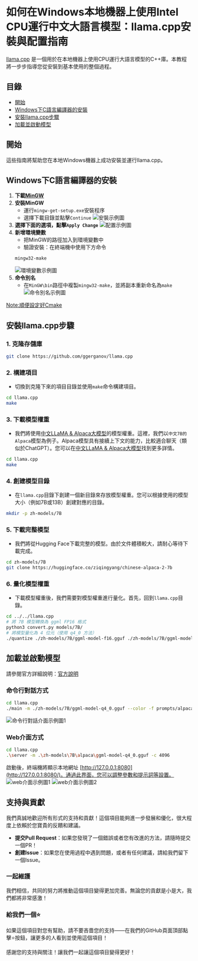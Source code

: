 
# 如何在Windows本地機器上使用Intel CPU運行中文大語言模型：llama.cpp安裝與配置指南

[llama.cpp](https://github.com/ggerganov/llama.cpp) 是一個用於在本地機器上使用CPU運行大語言模型的C++庫。本教程將一步步指導您從安裝到基本使用的整個過程。

## 目錄
- [開始](#開始)
- [Windows下C語言編譯器的安裝](#windows下c語言編譯器的安裝)
- [安裝llama.cpp步驟](#安裝llamacpp步驟)
- [加載並啟動模型](#加載並啟動模型)

## 開始
這些指南將幫助您在本地Windows機器上成功安裝並運行llama.cpp。

## Windows下C語言編譯器的安裝
1. **下載[MinGW](https://sourceforge.net/projects/mingw/)**
2. **安裝MinGW**
    - 運行`mingw-get-setup.exe`安裝程序
    - 選擇下載目錄並點擊`Continue`
    ![安裝示例圖](./Images/image_1.png)
3. **選擇下面的選項，點擊`Apply Change`**
    ![配置示例圖](./Images/image_2.png)
4. **新增環境變數**
    - 把MinGW的路徑加入到環境變數中
    - 驗證安裝：在終端機中使用下方命令
    ```bash
    mingw32-make
    ```
    ![環境變數示例圖](./Images/image_3.png)
5. **命令別名**
    - 在`MinGW\bin`路徑中複製`mingw32-make`，並將副本重新命名為`make`
    ![命令別名示例圖](./Images/image_4.png)

[Note:順便設定好Cmake](./CMake#安裝cmake)

## 安裝llama.cpp步驟

### 1. **克隆存儲庫**
```bash
git clone https://github.com/ggerganov/llama.cpp
```

### 2. **構建項目**
- 切換到克隆下來的項目目錄並使用`make`命令構建項目。
```bash
cd llama.cpp
make
```

### 3. **下載模型權重**
- 我們將使用[中文LLaMA & Alpaca大模型](https://github.com/ymcui/Chinese-LLaMA-Alpaca-2/tree/main)的模型權重。這裡，我們以`中文7B的Alpaca`模型為例子。Alpaca模型具有接續上下文的能力，比較適合聊天（類似於ChatGPT）。您可以在[中文LLaMA & Alpaca大模型](https://github.com/ymcui/Chinese-LLaMA-Alpaca-2/tree/main)找到更多詳情。
```bash
cd llama.cpp
make
```

### 4. **創建模型目錄**
- 在`llama.cpp`目錄下創建一個新目錄來存放模型權重。您可以根據使用的模型大小（例如7B或13B）創建對應的目錄。
```bash
mkdir -p zh-models/7B
```

### 5. **下載完整模型**
- 我們將從Hugging Face下載完整的模型。由於文件體積較大，請耐心等待下載完成。
```bash
cd zh-models/7B
git clone https://huggingface.co/ziqingyang/chinese-alpaca-2-7b
```

### 6. **量化模型權重**
- 下載模型權重後，我們需要對模型權重進行量化。首先，回到`llama.cpp`目錄。
```bash
cd ../../llama.cpp
# 將 7B 模型轉換為 ggml FP16 格式
python3 convert.py models/7B/
# 將模型量化為 4 位元（使用 q4_0 方法）
./quantize ./zh-models/7B/ggml-model-f16.gguf ./zh-models/7B/ggml-model-q4_0.gguf q4_0
```
## 加載並啟動模型
請參閱官方詳細說明：[官方說明](https://github.com/ggerganov/llama.cpp/tree/master/examples/main)

### 命令行對話方式
```bash
cd llama.cpp
./main -m ./zh-models/7B/ggml-model-q4_0.gguf --color -f prompts/alpaca.txt -ins -c 2048 --temp 0.2 -n 256 --repeat_penalty 1.1
```
![命令行對話介面示例圖1](./Images/image_5.png)
### Web介面方式
```bash
cd llama.cpp
.\server -m .\zh-models\7B\alpaca\ggml-model-q4_0.gguf -c 4096
```
啟動後，終端機將顯示本地網址 [http://127.0.0.1:8080](http://127.0.0.1:8080/)。通過此界面，您可以調整參數和提示詞等設置。
![web介面示例圖1](./Images/image_6.png)
![web介面示例圖2](./Images/image_7.png)

## 支持與貢獻

我們真誠地歡迎所有形式的支持和貢獻！這個項目能夠進一步發展和優化，很大程度上依賴於您寶貴的反饋和建議。

- **提交Pull Request**：如果您發現了一個錯誤或者您有改進的方法，請隨時提交一個PR！
- **創建Issue**：如果您在使用過程中遇到問題，或者有任何建議，請給我們留下一個Issue。

### 一起維護

我們相信，共同的努力將推動這個項目變得更加完善。無論您的貢獻是小是大，我們都將非常感激！

### 給我們一個⭐️

如果這個項目對您有幫助，請不要吝嗇您的支持——在我們的GitHub頁面頂部點擊⭐️按鈕，讓更多的人看到並使用這個項目！

感謝您的支持與關注！讓我們一起讓這個項目變得更好！

